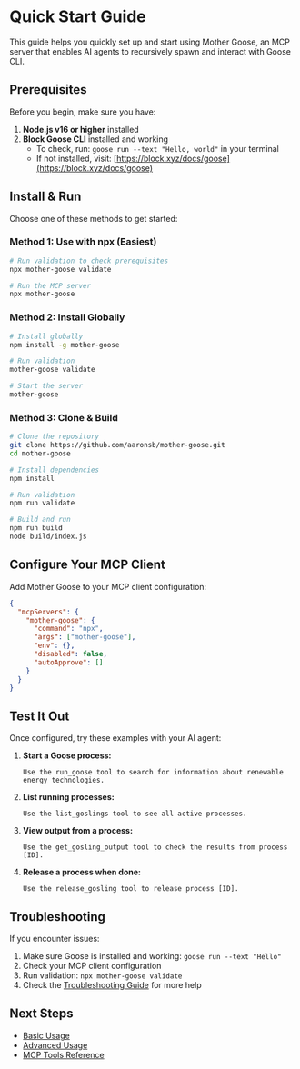 # Quick Start Guide

This guide helps you quickly set up and start using Mother Goose, an MCP server that enables AI agents to recursively spawn and interact with Goose CLI.

## Prerequisites

Before you begin, make sure you have:

1. **Node.js v16 or higher** installed
2. **Block Goose CLI** installed and working
   - To check, run: `goose run --text "Hello, world"` in your terminal
   - If not installed, visit: [https://block.xyz/docs/goose](https://block.xyz/docs/goose)

## Install & Run

Choose one of these methods to get started:

### Method 1: Use with npx (Easiest)

```bash
# Run validation to check prerequisites
npx mother-goose validate

# Run the MCP server
npx mother-goose
```

### Method 2: Install Globally

```bash
# Install globally
npm install -g mother-goose

# Run validation
mother-goose validate

# Start the server
mother-goose
```

### Method 3: Clone & Build

```bash
# Clone the repository
git clone https://github.com/aaronsb/mother-goose.git
cd mother-goose

# Install dependencies
npm install

# Run validation
npm run validate

# Build and run
npm run build
node build/index.js
```

## Configure Your MCP Client

Add Mother Goose to your MCP client configuration:

```json
{
  "mcpServers": {
    "mother-goose": {
      "command": "npx",
      "args": ["mother-goose"],
      "env": {},
      "disabled": false,
      "autoApprove": []
    }
  }
}
```

## Test It Out

Once configured, try these examples with your AI agent:

1. **Start a Goose process:**
   ```
   Use the run_goose tool to search for information about renewable energy technologies.
   ```

2. **List running processes:**
   ```
   Use the list_goslings tool to see all active processes.
   ```

3. **View output from a process:**
   ```
   Use the get_gosling_output tool to check the results from process [ID].
   ```

4. **Release a process when done:**
   ```
   Use the release_gosling tool to release process [ID].
   ```

## Troubleshooting

If you encounter issues:

1. Make sure Goose is installed and working: `goose run --text "Hello"`
2. Check your MCP client configuration
3. Run validation: `npx mother-goose validate`
4. Check the [Troubleshooting Guide](../usage/troubleshooting.md) for more help

## Next Steps

- [Basic Usage](../usage/basic-usage.md)
- [Advanced Usage](../usage/advanced-usage.md)
- [MCP Tools Reference](../reference/tools.md)